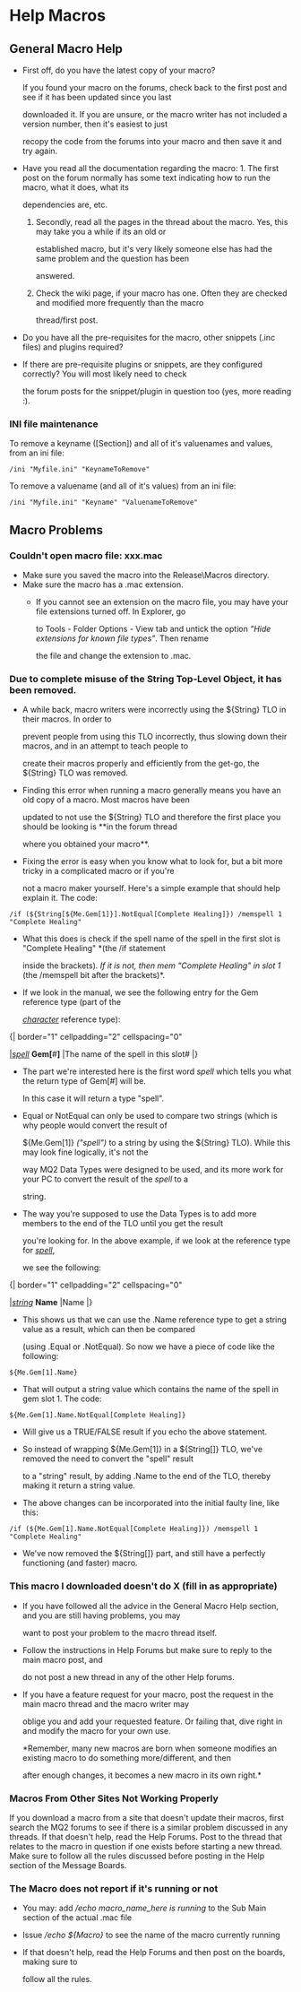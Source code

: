 # Help Macros

## General Macro Help

* First off, do you have the latest copy of your macro?

  If you found your macro on the forums, check back to the first post and see if it has been updated since you last

  downloaded it. If you are unsure, or the macro writer has not included a version number, then it's easiest to just

  recopy the code from the forums into your macro and then save it and try again.

* Have you read all the documentation regarding the macro: 1. The first post on the forum normally has some text indicating how to run the macro, what it does, what its

  dependencies are, etc.

  1. Secondly, read all the pages in the thread about the macro. Yes, this may take you a while if its an old or

     established macro, but it's very likely someone else has had the same problem and the question has been

     answered.

  2. Check the wiki page, if your macro has one. Often they are checked and modified more frequently than the macro

     thread/first post.

* Do you have all the pre-requisites for the macro, other snippets (.inc files) and plugins required?
* If there are pre-requisite plugins or snippets, are they configured correctly? You will most likely need to check

  the forum posts for the snippet/plugin in question too (yes, more reading :).

### INI file maintenance

To remove a keyname ([Section]) and all of it's valuenames and values, from an ini file:

```text
/ini "Myfile.ini" "KeynameToRemove"
```

To remove a valuename (and all of it's values) from an ini file:

```text
/ini "Myfile.ini" "Keyname" "ValuenameToRemove"
```

## Macro Problems

### Couldn't open macro file: xxx.mac

* Make sure you saved the macro into the Release\Macros directory.
* Make sure the macro has a .mac extension.
  * If you cannot see an extension on the macro file, you may have your file extensions turned off. In Explorer, go

    to Tools - Folder Options - View tab and untick the option _"Hide extensions for known file types"_. Then rename

    the file and change the extension to .mac.

### Due to complete misuse of the String Top-Level Object, it has been removed.

* A while back, macro writers were incorrectly using the ${String} TLO in their macros. In order to

  prevent people from using this TLO incorrectly, thus slowing down their macros, and in an attempt to teach people to

  create their macros properly and efficiently from the get-go, the ${String} TLO was removed.

* Finding this error when running a macro generally means you have an old copy of a macro. Most macros have been

  updated to not use the ${String} TLO and therefore the first place you should be looking is \*\*in the forum thread

  where you obtained your macro\*\*.

* Fixing the error is easy when you know what to look for, but a bit more tricky in a complicated macro or if you're

  not a macro maker yourself. Here's a simple example that should help explain it. The code:

`/if (${String[${Me.Gem[1]}].NotEqual[Complete Healing]}) /memspell 1 "Complete Healing"`

* What this does is check if the spell name of the spell in the first slot is "Complete Healing" \*\(the /if statement

  inside the brackets\)_. If it is not, then mem "Complete Healing" in slot 1_ (the /memspell bit after the brackets)\*.

* If we look in the manual, we see the following entry for the Gem reference type \(part of the

  [_character_](../reference/data-types/datatype-character.md) reference type\):

{\| border="1" cellpadding="2" cellspacing="0"

\|[_spell_](../reference/data-types/datatype-spell.md) **Gem[**\#**]** \|The name of the spell in this slot\# \|}

* The part we're interested here is the first word _spell_ which tells you what the return type of Gem[\#] will be.

  In this case it will return a type "spell".

* Equal or NotEqual can only be used to compare two strings \(which is why people would convert the result of

  ${Me.Gem[1]} _("spell"\)_ to a string by using the ${String} TLO). While this may look fine logically, it's not the

  way MQ2 Data Types were designed to be used, and its more work for your PC to convert the result of the _spell_ to a

  string.

* The way you're supposed to use the Data Types is to add more members to the end of the TLO until you get the result

  you're looking for. In the above example, if we look at the reference type for [_spell_](../reference/data-types/datatype-spell.md),

  we see the following:

{\| border="1" cellpadding="2" cellspacing="0"

\|[_string_]() **Name** \|Name \|}

* This shows us that we can use the .Name reference type to get a string value as a result, which can then be compared

  (using .Equal or .NotEqual). So now we have a piece of code like the following:

`${Me.Gem[1].Name}`

* That will output a string value which contains the name of the spell in gem slot 1. The code:

`${Me.Gem[1].Name.NotEqual[Complete Healing]}`

* Will give us a TRUE/FALSE result if you echo the above statement.
* So instead of wrapping ${Me.Gem[1\]} in a ${String\[]} TLO, we've removed the need to convert the "spell" result

  to a "string" result, by adding .Name to the end of the TLO, thereby making it return a string value.

* The above changes can be incorporated into the initial faulty line, like this:

`/if (${Me.Gem[1].Name.NotEqual[Complete Healing]}) /memspell 1 "Complete Healing"`

* We've now removed the ${String[]} part, and still have a perfectly functioning (and faster) macro.

### This macro I downloaded doesn't do X (fill in as appropriate)

* If you have followed all the advice in the General Macro Help section, and you are still having problems, you may

  want to post your problem to the macro thread itself.

* Follow the instructions in Help Forums but make sure to reply to the main macro post, and

  do not post a new thread in any of the other Help forums.

* If you have a feature request for your macro, post the request in the main macro thread and the macro writer may

  oblige you and add your requested feature. Or failing that, dive right in and modify the macro for your own use.

  \*Remember, many new macros are born when someone modifies an existing macro to do something more/different, and then

  after enough changes, it becomes a new macro in its own right.\*

### Macros From Other Sites Not Working Properly

If you download a macro from a site that doesn't update their macros, first search the MQ2 forums to see if there is a similar problem discussed in any threads. If that doesn't help, read the Help Forums. Post to the thread that relates to the macro in question if one exists before starting a new thread. Make sure to follow all the rules discussed before posting in the Help section of the Message Boards.

### The Macro does not report if it's running or not

* You may: add _/echo macro\_name\_here is running_ to the Sub Main section of the actual .mac file
* Issue _/echo ${Macro}_ to see the name of the macro currently running
* If that doesn't help, read the Help Forums and then post on the boards, making sure to

  follow all the rules.

